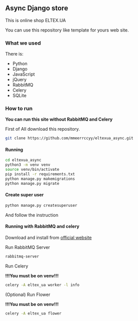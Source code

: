 ## Async Django store

This is online shop ELTEX.UA 

You can use this repository like template for yours web site.

### What we used

There is:
  * Python
  * Django
  * JavaScript
  * jQuery
  * RabbitMQ
  * Celery
  * SQLite
 
### How to run

**You can run this site without RabbitMQ and Celery**

First of All download this repository.
```bash
git clone https://github.com/mmeerrccyy/eltexua_async.git
```

#### Running

```bash
cd eltexua_async
python3 -m venv venv
source venv/bin/activate
pip install -r requirements.txt
python manage.py makemigrations
python manage.py migrate
```

#### Create super user



```bash
python manage.py createsuperuser
```
And follow the instruction

#### Running with RabbitMQ and celery

Download and install from [official website](https://www.rabbitmq.com/)

Run RabbitMQ Server

```bash
rabbitmq-server
```

Run Celery

**!!!You must be on venv!!!**

```bash
celery -A eltex_ua worker -l info
```

(Optional) Run Flower

**!!!You must be on venv!!!**

```bash
celery -A eltex_ua flower
```



